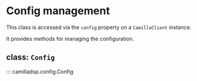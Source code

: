 # Config management
This class is accessed via the `config` property on a `CamillaClient` instance.

It provides methods for managing the configuration.

##  class: `Config`
::: camilladsp.config.Config